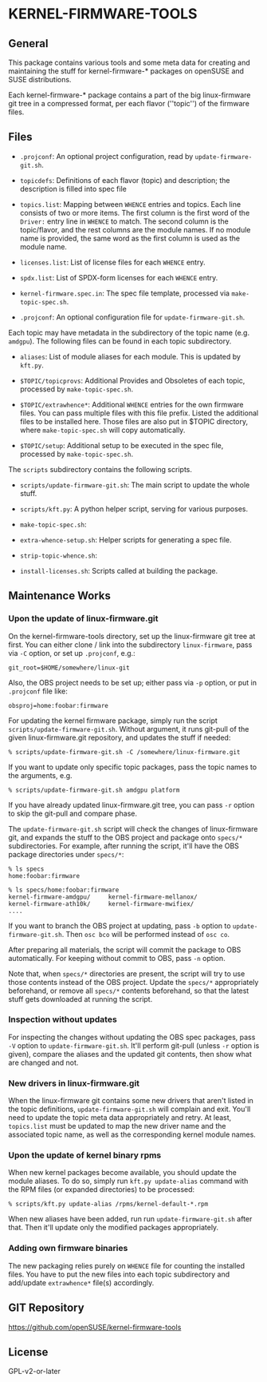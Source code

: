# KERNEL-FIRMWARE-TOOLS

## General

This package contains various tools and some meta data for creating
and maintaining the stuff for kernel-firmware-* packages on openSUSE
and SUSE distributions.

Each kernel-firmware-* package contains a part of the big
linux-firmware git tree in a compressed format, per each flavor
(''topic'') of the firmware files.

## Files

- `.projconf`:
  An optional project configuration, read by
  `update-firmware-git.sh`.

- `topicdefs`:
  Definitions of each flavor (topic) and description;
  the description is filled into spec file

- `topics.list`:
  Mapping between `WHENCE` entries and topics.
  Each line consists of two or more items.  The first column is
  the first word of the `Driver:` entry line in `WHENCE` to match.
  The second column is the topic/flavor, and the rest columns
  are the module names.  If no module name is provided, the same
  word as the first column is used as the module name.

- `licenses.list`:
  List of license files for each `WHENCE` entry.

- `spdx.list`:
  List of SPDX-form licenses for each `WHENCE` entry.

- `kernel-firmware.spec.in`:
  The spec file template, processed via `make-topic-spec.sh`.

- `.projconf`:
  An optional configuration file for `update-firmware-git.sh`.

Each topic may have metadata in the subdirectory of the topic name
(e.g. `amdgpu`). The following files can be found in each topic
subdirectory.

- `aliases`:
  List of module aliases for each module.
  This is updated by `kft.py`.

- `$TOPIC/topicprovs`:
  Additional Provides and Obsoletes of each topic, processed
  by `make-topic-spec.sh`.

- `$TOPIC/extrawhence*`:
  Additional `WHENCE` entries for the own firmware files.
  You can pass multiple files with this file prefix.
  Listed the additional files to be installed here.
  Those files are also put in $TOPIC directory, where
  `make-topic-spec.sh` will copy automatically.

- `$TOPIC/setup`:
  Additional setup to be executed in the spec file, processed by
  `make-topic-spec.sh`.

The `scripts` subdirectory contains the following scripts.

- `scripts/update-firmware-git.sh`:
  The main script to update the whole stuff.

- `scripts/kft.py`:
  A python helper script, serving for various purposes.

- `make-topic-spec.sh`:
- `extra-whence-setup.sh`:
  Helper scripts for generating a spec file.

- `strip-topic-whence.sh`:
- `install-licenses.sh`:
  Scripts called at building the package.

## Maintenance Works

### Upon the update of linux-firmware.git

On the kernel-firmware-tools directory, set up the linux-firmware git
tree at first. You can either clone / link into the subdirectory
`linux-firmware`, pass via `-C` option, or set up `.projconf`, e.g.:
```
git_root=$HOME/somewhere/linux-git
```

Also, the OBS project needs to be set up; either pass via `-p` option,
or put in `.projconf` file like:
```
obsproj=home:foobar:firmware
```

For updating the kernel firmware package, simply run the script
`scripts/update-firmware-git.sh`.  Without argument, it runs git-pull
of the given linux-firmware.git repository, and updates the stuff if
needed:
```
% scripts/update-firmware-git.sh -C /somewhere/linux-firmware.git
```

If you want to update only specific topic packages, pass the topic
names to the arguments, e.g.
```
% scripts/update-firmware-git.sh amdgpu platform
```

If you have already updated linux-firmware.git tree, you can pass `-r`
option to skip the git-pull and compare phase.

The `update-firmware-git.sh` script will check the changes of
linux-firmware git, and expands the stuff to the OBS project and
package onto `specs/*` subdirectories. For example, after running the
script, it'll have the OBS package directories under `specs/*`:
```
% ls specs
home:foobar:firmware

% ls specs/home:foobar:firmware
kernel-firmware-amdgpu/     kernel-firmware-mellanox/
kernel-firmware-ath10k/     kernel-firmware-mwifiex/
....
```

If you want to branch the OBS project at updating, pass `-b` option to
`update-firmware-git.sh`. Then `osc bco` will be performed instead of
`osc co`.

After preparing all materials, the script will commit the package to
OBS automatically. For keeping without commit to OBS, pass `-n` option.

Note that, when `specs/*` directories are present, the script will try
to use those contents instead of the OBS project. Update the `specs/*`
appropriately beforehand, or remove all `specs/*` contents beforehand,
so that the latest stuff gets downloaded at running the script.

### Inspection without updates

For inspecting the changes without updating the OBS spec packages,
pass `-V` option to `update-firmware-git.sh`. It'll perform git-pull
(unless `-r` option is given), compare the aliases and the updated git
contents, then show what are changed and not.

### New drivers in linux-firmware.git

When the linux-firmware git contains some new drivers that aren't
listed in the topic definitions, `update-firmware-git.sh` will complain
and exit. You'll need to update the topic meta data appropriately and
retry. At least, `topics.list` must be updated to map the new driver
name and the associated topic name, as well as the corresponding
kernel module names.

### Upon the update of kernel binary rpms

When new kernel packages become available, you should update the
module aliases.
To do so, simply run `kft.py update-alias` command with the RPM files
(or expanded directories) to be processed:
```
% scripts/kft.py update-alias /rpms/kernel-default-*.rpm
```

When new aliases have been added, run run `update-firmware-git.sh` after
that. Then it'll update only the modified packages appropriately.

### Adding own firmware binaries

The new packaging relies purely on `WHENCE` file for counting the
installed files. You have to put the new files into each topic
subdirectory and add/update `extrawhence*` file(s) accordingly.

## GIT Repository

https://github.com/openSUSE/kernel-firmware-tools

## License

GPL-v2-or-later
